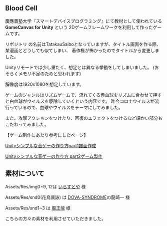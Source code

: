 ## Blood Cell

慶應義塾大学『スマートデバイスプログラミング』にて教材として使われている **GameCanvas for Unity** という
2Dゲームフレームワークを利用して作ったゲームです。

リポジトリ の名前はTatakauSaiboとなっていますが、タイトル画面を作る際、某漫画とどうしても似てしまい、
著作権が怖かったのでタイトルから変更しました。

Unityリモートでは少し重たく、想定とは異なる挙動をしてしまいました。
(おそらくメモリ不足のためと思われます)

解像度は1920x1080を想定しています。

ゲームのジャンルはリズムゲームで、流れてくる赤血球をリズムに合わせて押すと白血球がウイルスを駆除していくという内容です。
昨今コロナウイルスが流行っているので、血球やウイルスをテーマにしてみました。

また、攻撃アクションをつけたり、回復のエフェクトをつけるなど細かい部分もこだわってみました。

【ゲーム制作にあたり参考にしたページ】

[Unityシンプルな音ゲーの作り方part1譜面作成](https://qiita.com/Teach/items/12a2e3b2f8c09dbbc5bd)

[Unityシンプルな音ゲーの作り方 part2ゲーム製作](https://qiita.com/Teach/items/e8343fe0405da7ebd5fc)



## 素材について

Assets/Res/img0~9, 12は [いらすとや](https://www.irasutoya.com/p/terms.html) 様

Assets/Res/snd0(花鳥諷詠) は [DOVA-SYNDROME](https://dova-s.jp/bgm/play5392.html)の龍崎一 様

Assets/Res/snd1~3 は [魔王魂](https://maoudamashii.jokersounds.com/) 様

こちらの方々の素材を利用させていただきました。
